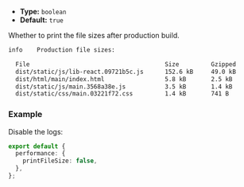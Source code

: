 - **Type:** `boolean`
- **Default:** `true`

Whether to print the file sizes after production build.

```bash
info    Production file sizes:

  File                                      Size         Gzipped
  dist/static/js/lib-react.09721b5c.js      152.6 kB     49.0 kB
  dist/html/main/index.html                 5.8 kB       2.5 kB
  dist/static/js/main.3568a38e.js           3.5 kB       1.4 kB
  dist/static/css/main.03221f72.css         1.4 kB       741 B
```

### Example

Disable the logs:

```ts
export default {
  performance: {
    printFileSize: false,
  },
};
```
